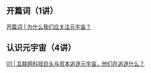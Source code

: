 
## 开篇词（1讲）

[开篇词 | 为什么我们应关注元宇宙？](https://github.com/fltenwall/web3-awesome/blob/main/%E5%AD%A6%E4%B9%A0%E8%B5%84%E6%BA%90-Learning%20Resource/%E9%9D%9E%E5%BC%80%E6%BA%90%E8%B5%84%E6%96%99/%E8%AF%B4%E9%80%8F%E5%85%83%E5%AE%87%E5%AE%99/%E5%BC%80%E7%AF%87%E8%AF%8D%20%7C%20%E4%B8%BA%E4%BB%80%E4%B9%88%E6%88%91%E4%BB%AC%E5%BA%94%E5%85%B3%E6%B3%A8%E5%85%83%E5%AE%87%E5%AE%99%EF%BC%9F.md)

## 认识元宇宙（4讲）

[01 | 互联网科技巨头与资本追逐元宇宙，他们在追逐什么？]()